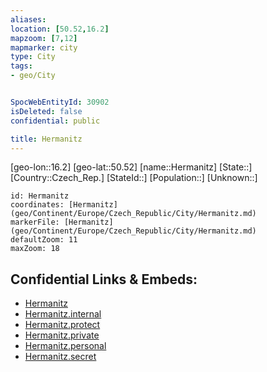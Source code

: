 ```yaml
---
aliases: 
location: [50.52,16.2]
mapzoom: [7,12] 
mapmarker: city 
type: City
tags:
- geo/City


SpocWebEntityId: 30902
isDeleted: false
confidential: public

title: Hermanitz
---
```

[geo-lon::16.2]
[geo-lat::50.52]
[name::Hermanitz]
[State::]
[Country::Czech_Rep.]
[StateId::]
[Population::]
[Unknown::]


```leaflet
id: Hermanitz
coordinates: [Hermanitz](geo/Continent/Europe/Czech_Republic/City/Hermanitz.md)
markerFile: [Hermanitz](geo/Continent/Europe/Czech_Republic/City/Hermanitz.md)
defaultZoom: 11 
maxZoom: 18
```


## Confidential Links & Embeds: 
- [Hermanitz](../../../../../../_public/geo/Continent/Europe/Czech_Republic/City/Hermanitz.md) 
- [Hermanitz.internal](../../../../../../_internal/geo/Continent/Europe/Czech_Republic/City/Hermanitz.internal.md) 
- [Hermanitz.protect](../../../../../../_protect/geo/Continent/Europe/Czech_Republic/City/Hermanitz.protect.md) 
- [Hermanitz.private](../../../../../../_private/geo/Continent/Europe/Czech_Republic/City/Hermanitz.private.md) 
- [Hermanitz.personal](../../../../../../_personal/geo/Continent/Europe/Czech_Republic/City/Hermanitz.personal.md) 
- [Hermanitz.secret](../../../../../../_secret/geo/Continent/Europe/Czech_Republic/City/Hermanitz.secret.md) 
